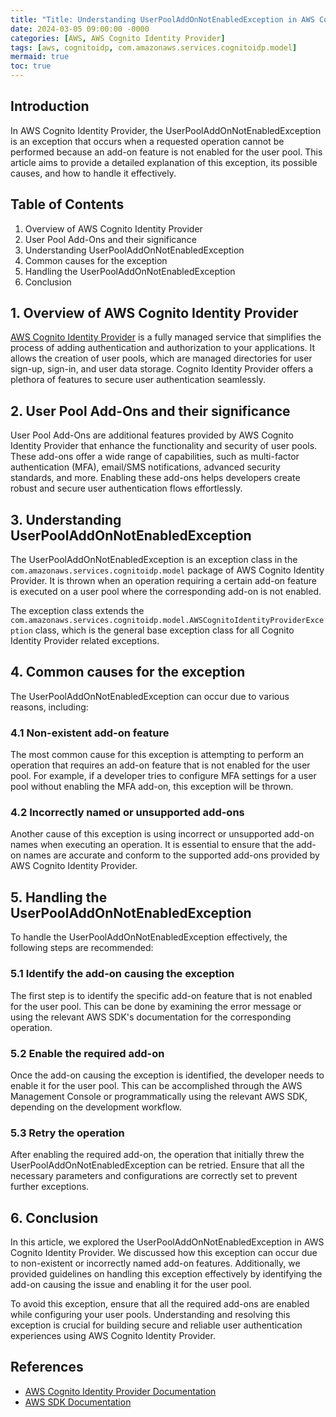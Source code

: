 ```yaml
---
title: "Title: Understanding UserPoolAddOnNotEnabledException in AWS Cognito Identity Provider"
date: 2024-03-05 09:00:00 -0000
categories: [AWS, AWS Cognito Identity Provider]
tags: [aws, cognitoidp, com.amazonaws.services.cognitoidp.model]
mermaid: true
toc: true
---
```



## Introduction
In AWS Cognito Identity Provider, the UserPoolAddOnNotEnabledException is an exception that occurs when a requested operation cannot be performed because an add-on feature is not enabled for the user pool. This article aims to provide a detailed explanation of this exception, its possible causes, and how to handle it effectively.

## Table of Contents
1. Overview of AWS Cognito Identity Provider
2. User Pool Add-Ons and their significance
3. Understanding UserPoolAddOnNotEnabledException
4. Common causes for the exception
5. Handling the UserPoolAddOnNotEnabledException
6. Conclusion

## 1. Overview of AWS Cognito Identity Provider
[AWS Cognito Identity Provider](https://aws.amazon.com/cognito/) is a fully managed service that simplifies the process of adding authentication and authorization to your applications. It allows the creation of user pools, which are managed directories for user sign-up, sign-in, and user data storage. Cognito Identity Provider offers a plethora of features to secure user authentication seamlessly.

## 2. User Pool Add-Ons and their significance
User Pool Add-Ons are additional features provided by AWS Cognito Identity Provider that enhance the functionality and security of user pools. These add-ons offer a wide range of capabilities, such as multi-factor authentication (MFA), email/SMS notifications, advanced security standards, and more. Enabling these add-ons helps developers create robust and secure user authentication flows effortlessly.

## 3. Understanding UserPoolAddOnNotEnabledException
The UserPoolAddOnNotEnabledException is an exception class in the `com.amazonaws.services.cognitoidp.model` package of AWS Cognito Identity Provider. It is thrown when an operation requiring a certain add-on feature is executed on a user pool where the corresponding add-on is not enabled.

The exception class extends the `com.amazonaws.services.cognitoidp.model.AWSCognitoIdentityProviderException` class, which is the general base exception class for all Cognito Identity Provider related exceptions.

## 4. Common causes for the exception
The UserPoolAddOnNotEnabledException can occur due to various reasons, including:

### 4.1 Non-existent add-on feature
The most common cause for this exception is attempting to perform an operation that requires an add-on feature that is not enabled for the user pool. For example, if a developer tries to configure MFA settings for a user pool without enabling the MFA add-on, this exception will be thrown.

### 4.2 Incorrectly named or unsupported add-ons
Another cause of this exception is using incorrect or unsupported add-on names when executing an operation. It is essential to ensure that the add-on names are accurate and conform to the supported add-ons provided by AWS Cognito Identity Provider.

## 5. Handling the UserPoolAddOnNotEnabledException
To handle the UserPoolAddOnNotEnabledException effectively, the following steps are recommended:

### 5.1 Identify the add-on causing the exception
The first step is to identify the specific add-on feature that is not enabled for the user pool. This can be done by examining the error message or using the relevant AWS SDK's documentation for the corresponding operation.

### 5.2 Enable the required add-on
Once the add-on causing the exception is identified, the developer needs to enable it for the user pool. This can be accomplished through the AWS Management Console or programmatically using the relevant AWS SDK, depending on the development workflow.

### 5.3 Retry the operation
After enabling the required add-on, the operation that initially threw the UserPoolAddOnNotEnabledException can be retried. Ensure that all the necessary parameters and configurations are correctly set to prevent further exceptions.

## 6. Conclusion
In this article, we explored the UserPoolAddOnNotEnabledException in AWS Cognito Identity Provider. We discussed how this exception can occur due to non-existent or incorrectly named add-on features. Additionally, we provided guidelines on handling this exception effectively by identifying the add-on causing the issue and enabling it for the user pool.

To avoid this exception, ensure that all the required add-ons are enabled while configuring your user pools. Understanding and resolving this exception is crucial for building secure and reliable user authentication experiences using AWS Cognito Identity Provider.

## References
- [AWS Cognito Identity Provider Documentation](https://docs.aws.amazon.com/cognito/latest/developerguide/what-is-amazon-cognito.html)
- [AWS SDK Documentation](https://docs.aws.amazon.com/sdk-for-java/index.html)